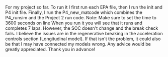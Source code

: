 For my project so far. To run it I first run each EPA file, then I run the init and P4 init file. Finally, I run the P4_new_matcode which combines the P4_runsim and the Project 2 run code. Note: Make sure to set the time to 3600 seconds on line 
When you run it you will see that it runs and completes 7 laps. However, the SOC doesn't change and the break check fails.
I believe the issues are in the regenerative breaking in the acceleration controls section (Longitudinal model).
If that isn't the problem, it could also be that I may have connected my models wrong.
Any advice would be greatly appreciated. Thank you in advance!


